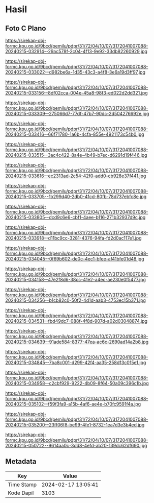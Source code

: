 # Hasil

## Foto C Plano

https://sirekap-obj-formc.kpu.go.id/9bcd/pemilu/pdpr/31/72/04/10/07/3172041007088-20240215-032914--29ac578f-2c04-4f13-9e92-33db82260929.jpg

https://sirekap-obj-formc.kpu.go.id/9bcd/pemilu/pdpr/31/72/04/10/07/3172041007088-20240215-033022--d982be6a-1d35-43c3-a4f8-3e6a19d3ff97.jpg

https://sirekap-obj-formc.kpu.go.id/9bcd/pemilu/pdpr/31/72/04/10/07/3172041007088-20240215-033156--8df02cca-004e-45a8-98f3-ed022d2dd321.jpg

https://sirekap-obj-formc.kpu.go.id/9bcd/pemilu/pdpr/31/72/04/10/07/3172041007088-20240215-033309--275066d7-77df-47b7-90dc-2d504276692e.jpg

https://sirekap-obj-formc.kpu.go.id/9bcd/pemilu/pdpr/31/72/04/10/07/3172041007088-20240215-033416--66f71780-1a6b-4cfa-855e-4921173c54b0.jpg

https://sirekap-obj-formc.kpu.go.id/9bcd/pemilu/pdpr/31/72/04/10/07/3172041007088-20240215-033515--3ac4c422-8a4e-4b49-b7ec-d6291d19f446.jpg

https://sirekap-obj-formc.kpu.go.id/9bcd/pemilu/pdpr/31/72/04/10/07/3172041007088-20240215-033616--ec2313ad-2c54-42f0-add0-cb928e37f441.jpg

https://sirekap-obj-formc.kpu.go.id/9bcd/pemilu/pdpr/31/72/04/10/07/3172041007088-20240215-033705--1b299d40-2db0-41cd-80fb-78d737ebfc8e.jpg

https://sirekap-obj-formc.kpu.go.id/9bcd/pemilu/pdpr/31/72/04/10/07/3172041007088-20240215-033805--dcd9c6e6-cbf1-4aee-b116-271b32937d9c.jpg

https://sirekap-obj-formc.kpu.go.id/9bcd/pemilu/pdpr/31/72/04/10/07/3172041007088-20240215-033918--d11bc9cc-3281-4376-94fa-fd2d0ac117e1.jpg

https://sirekap-obj-formc.kpu.go.id/9bcd/pemilu/pdpr/31/72/04/10/07/3172041007088-20240215-034045--0f69b602-de0c-4ec1-bfee-af41bfe01d48.jpg

https://sirekap-obj-formc.kpu.go.id/9bcd/pemilu/pdpr/31/72/04/10/07/3172041007088-20240215-034158--47e2f8d6-38cc-41e2-a4ec-ae230e0f5477.jpg

https://sirekap-obj-formc.kpu.go.id/9bcd/pemilu/pdpr/31/72/04/10/07/3172041007088-20240215-034256--b1cb82c0-50f2-4d1d-aab3-4753ec15b371.jpg

https://sirekap-obj-formc.kpu.go.id/9bcd/pemilu/pdpr/31/72/04/10/07/3172041007088-20240215-034531--fbd49dc7-088f-4f8d-907d-a02d03048874.jpg

https://sirekap-obj-formc.kpu.go.id/9bcd/pemilu/pdpr/31/72/04/10/07/3172041007088-20240215-034639--91ade584-8377-47ea-ac6c-2690ad14a2b8.jpg

https://sirekap-obj-formc.kpu.go.id/9bcd/pemilu/pdpr/31/72/04/10/07/3172041007088-20240215-034845--7ba8c001-d299-42f4-aa35-258d13c015e1.jpg

https://sirekap-obj-formc.kpu.go.id/9bcd/pemilu/pdpr/31/72/04/10/07/3172041007088-20240215-034958--c2cbf929-9222-4b09-8f64-50a09c396c1b.jpg

https://sirekap-obj-formc.kpu.go.id/9bcd/pemilu/pdpr/31/72/04/10/07/3172041007088-20240215-035102--f59f3fa9-a15b-4af6-ae4e-b70fc9591f4a.jpg

https://sirekap-obj-formc.kpu.go.id/9bcd/pemilu/pdpr/31/72/04/10/07/3172041007088-20240215-035200--23ff06f8-be99-4fe1-8732-1ea7d3e3b4ed.jpg

https://sirekap-obj-formc.kpu.go.id/9bcd/pemilu/pdpr/31/72/04/10/07/3172041007088-20240215-050722--9614aa0c-3dd8-4efd-ab20-139dc62df690.jpg


## Metadata

| Key        | Value               |
| ---------- | ------------------- |
| Time Stamp | 2024-02-17 13:05:41 |
| Kode Dapil | 3103                |



